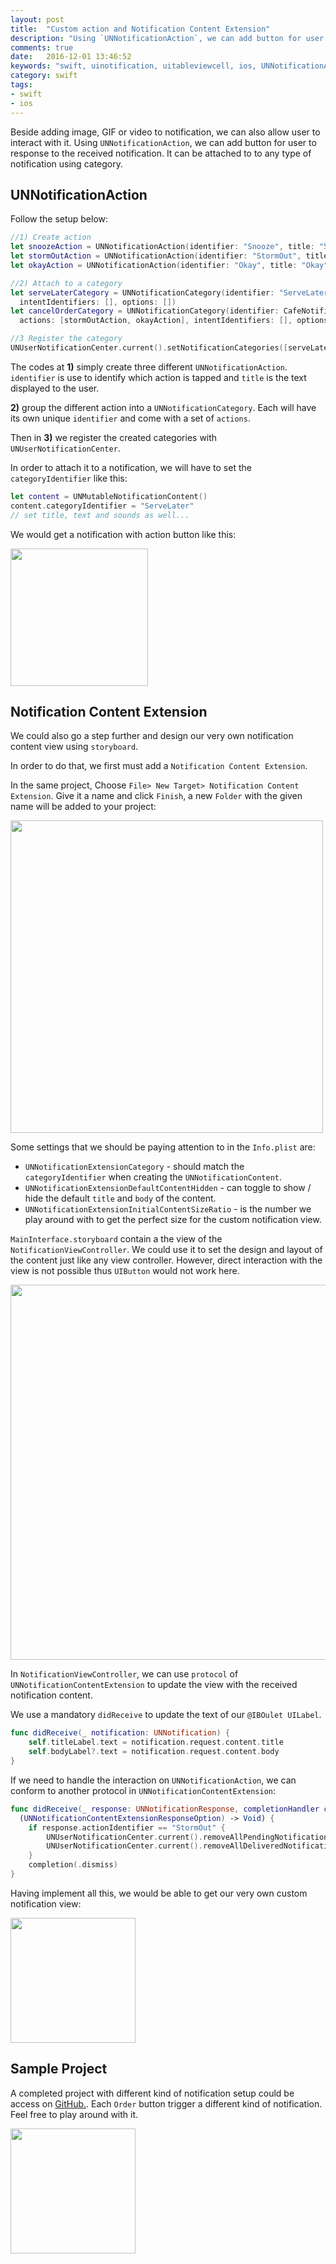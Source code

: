```yaml
---
layout: post
title:  "Custom action and Notification Content Extension"
description: "Using `UNNotificationAction`, we can add button for user to response to the received notification. It can be attached to to any type of notification using category."
comments: true
date:   2016-12-01 13:46:52
keywords: "swift, uinotification, uitableviewcell, ios, UNNotificationAction"
category: swift
tags:
- swift
- ios
---
```

Beside adding image, GIF or video to notification, we can also allow user to interact with it. Using `UNNotificationAction`, we can add button for user to response to the received notification. It can be attached to to any type of notification using category.

## UNNotificationAction
Follow the setup below:

```swift
//1) Create action
let snoozeAction = UNNotificationAction(identifier: "Snooze", title: "5 more sec", options: [])
let stormOutAction = UNNotificationAction(identifier: "StormOut", title: "Cancel all Orders!", options: [])
let okayAction = UNNotificationAction(identifier: "Okay", title: "Okay", options: [.destructive])

//2) Attach to a category
let serveLaterCategory = UNNotificationCategory(identifier: "ServeLater", actions: [snoozeAction, okayAction],
  intentIdentifiers: [], options: [])
let cancelOrderCategory = UNNotificationCategory(identifier: CafeNotificationCategory.SoldOut.rawValue,
  actions: [stormOutAction, okayAction], intentIdentifiers: [], options: [])

//3 Register the category
UNUserNotificationCenter.current().setNotificationCategories([serveLaterCategory, cancelOrderCategory])
```

The codes at **1)** simply create three different `UNNotificationAction`. `identifier` is use to identify which action is tapped and `title` is the text displayed to the user.

**2)** group the different action into a `UNNotificationCategory`. Each will have its own unique `identifier` and come with a set of `actions`.

Then in **3)** we register the created categories with `UNUserNotificationCenter`.

In order to attach it to a notification, we will have to set the `categoryIdentifier` like this:

```swift
let content = UNMutableNotificationContent()
content.categoryIdentifier = "ServeLater"
// set title, text and sounds as well...
```
We would get a notification with action button like this:

<img src="https://project-zeta.s3-ap-southeast-1.amazonaws.com/post/3/viewWithButton.png" width="220">

## Notification Content Extension
We could also go a step further and design our very own notification content view using `storyboard`.

In order to do that, we first must add a `Notification Content Extension`.

In the same project, Choose `File> New Target> Notification Content Extension`. Give it a name and click `Finish`, a new `Folder` with the given name will be added to your project:

<img src="https://project-zeta.s3-ap-southeast-1.amazonaws.com/post/3/notificationFolder.png" width="500">

Some settings that we should be paying attention to in the `Info.plist` are:

- `UNNotificationExtensionCategory` - should match the `categoryIdentifier` when creating the `UNNotificationContent`.
- `UNNotificationExtensionDefaultContentHidden` - can toggle to show / hide the default `title` and `body` of the content.
- `UNNotificationExtensionInitialContentSizeRatio` - is the number we play around with to get the perfect size for the custom notification view.

`MainInterface.storyboard` contain a the view of the `NotificationViewController`. We could use it to set the design and layout of the content just like any view controller. However, direct interaction with the view is not possible thus `UIButton` would not work here.

<img src="https://project-zeta.s3-ap-southeast-1.amazonaws.com/post/3/customContentStoryboard.png" width="600">

In `NotificationViewController`, we can use `protocol` of `UNNotificationContentExtension` to update the view with the received notification content.

We use a mandatory `didReceive` to update the text of our `@IBOulet UILabel`.

```swift
func didReceive(_ notification: UNNotification) {
    self.titleLabel.text = notification.request.content.title
    self.bodyLabel?.text = notification.request.content.body
}
```
If we need to handle the interaction on `UNNotificationAction`, we can conform to another protocol in `UNNotificationContentExtension`:

```swift
func didReceive(_ response: UNNotificationResponse, completionHandler completion: @escaping
  (UNNotificationContentExtensionResponseOption) -> Void) {
    if response.actionIdentifier == "StormOut" {
        UNUserNotificationCenter.current().removeAllPendingNotificationRequests()
        UNUserNotificationCenter.current().removeAllDeliveredNotifications()
    }
    completion(.dismiss)
}
```

Having implement all this, we would be able to get our very own custom notification view:

<img src="https://project-zeta.s3-ap-southeast-1.amazonaws.com/post/3/customView.png" width="200">

## Sample Project
A completed project with different kind of notification setup could be access on [GitHub.](https://github.com/Zaccc123/cafe). Each `Order` button trigger a different kind of notification. Feel free to play around with it.

<img src="https://project-zeta.s3-ap-southeast-1.amazonaws.com/post/3/newMenu.png" width="200">
